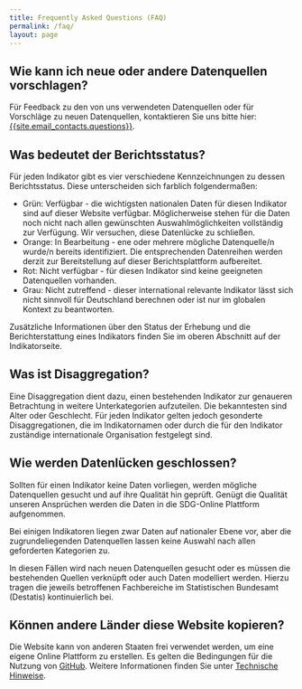 ```yaml
---
title: Frequently Asked Questions (FAQ)
permalink: /faq/
layout: page
---
```


## Wie kann ich neue oder andere Datenquellen vorschlagen?
Für Feedback zu den von uns verwendeten Datenquellen oder für Vorschläge zu neuen Datenquellen, kontaktieren Sie uns bitte hier: <a href="mailto:{{site.email_contacts.questions}}">{{site.email_contacts.questions}}</a>.

## Was bedeutet der Berichtsstatus?
Für jeden Indikator gibt es vier verschiedene Kennzeichnungen zu dessen Berichtsstatus. Diese unterscheiden sich farblich folgendermaßen:

* Grün: Verfügbar - die wichtigsten nationalen Daten für diesen Indikator sind auf dieser Website verfügbar. Möglicherweise stehen für die Daten noch nicht nach allen gewünschten Auswahlmöglichkeiten vollständig zur Verfügung. Wir versuchen, diese Datenlücke zu schließen.
* Orange: In Bearbeitung - ene oder mehrere mögliche Datenquelle/n wurde/n bereits identifiziert. Die entsprechenden Datenreihen werden derzit zur Bereitstellung auf dieser Berichtsplattform aufbereitet.
* Rot: Nicht verfügbar - für diesen Indikator sind keine geeigneten Datenquellen vorhanden.
* Grau: Nicht zutreffend - dieser international relevante Indikator lässt sich nicht sinnvoll für Deutschland berechnen oder ist nur im globalen Kontext zu beantworten.

Zusätzliche Informationen über den Status der Erhebung und die Berichterstattung eines Indikators finden Sie im oberen Abschnitt auf der Indikatorseite.

## Was ist Disaggregation?
Eine Disaggregation dient dazu, einen bestehenden Indikator zur genaueren Betrachtung in weitere Unterkategorien aufzuteilen. Die bekanntesten sind Alter oder Geschlecht. Für jeden Indikator gelten jedoch gesonderte Disaggregationen, die im Indikatornamen oder durch die für den Indikator zuständige internationale Organisation festgelegt sind.

## Wie werden Datenlücken geschlossen?
Sollten für einen Indikator keine Daten vorliegen, werden mögliche Datenquellen gesucht und auf ihre Qualität hin geprüft. Genügt die Qualität unseren Ansprüchen werden die Daten in die SDG-Online Plattform aufgenommen.

Bei einigen Indikatoren liegen zwar Daten auf nationaler Ebene vor, aber die zugrundeliegenden Datenquellen lassen keine Auswahl nach allen geforderten Kategorien zu.

In diesen Fällen wird nach neuen Datenquellen gesucht oder es müssen die bestehenden Quellen verknüpft oder auch Daten modelliert werden. Hierzu tragen die jeweils betroffenen Fachbereiche im Statistischen Bundesamt (Destatis) kontinuierlich bei.

## Können andere Länder diese Website kopieren?
Die Website kann von anderen Staaten frei verwendet werden, um eine eigene Online Plattform zu erstellen. Es gelten die Bedingungen für die Nutzung von [GitHub](https://github.com/). Weitere Informationen finden Sie unter [Technische Hinweise](https://sdg-indikatoren.de/guidance/).
